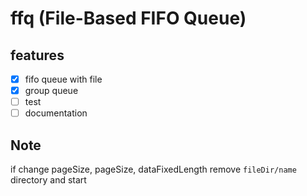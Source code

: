 # ffq (File-Based FIFO Queue)

## features

- [x] fifo queue with file
- [x] group queue
- [ ] test
- [ ] documentation

## Note

if change pageSize, pageSize, dataFixedLength
remove `fileDir/name` directory and start